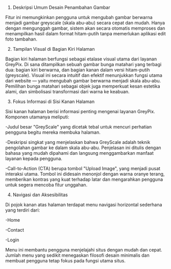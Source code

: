 1. Deskripsi Umum Desain Penambahan Gambar

Fitur ini memungkinkan pengguna untuk mengubah gambar berwarna menjadi gambar greyscale (skala abu-abu) secara cepat dan mudah. Hanya dengan mengunggah gambar, sistem akan secara otomatis memproses dan menampilkan hasil dalam format hitam-putih tanpa memerlukan aplikasi edit foto tambahan.

2. Tampilan Visual di Bagian Kiri Halaman

Bagian kiri halaman berfungsi sebagai etalase visual utama dari layanan GreyPix. Di sana ditampilkan sebuah gambar bunga matahari yang terbagi dua: bagian kiri berwarna, dan bagian kanan dalam versi hitam-putih (greyscale). Visual ini secara intuitif dan efektif menunjukkan fungsi utama dari website — yaitu mengubah gambar berwarna menjadi skala abu-abu.
Pemilihan bunga matahari sebagai objek juga memperkuat kesan estetika alami, dan simbolisasi transformasi dari warna ke keabuan.

3. Fokus Informasi di Sisi Kanan Halaman

Sisi kanan halaman berisi informasi penting mengenai layanan GreyPix. Komponen utamanya meliputi:

-Judul besar "GreyScale" yang dicetak tebal untuk mencuri perhatian pengguna begitu mereka membuka halaman.

-Deskripsi singkat yang menjelaskan bahwa GreyScale adalah teknik pengolahan gambar ke dalam skala abu-abu. Penjelasan ini ditulis dengan bahasa yang mudah dipahami dan langsung menggambarkan manfaat layanan kepada pengguna.

-Call-to-Action (CTA) berupa tombol "Upload Image", yang menjadi pusat interaksi utama. Tombol ini didesain menonjol dengan warna oranye terang, memberikan kontras yang kuat terhadap latar dan mengarahkan pengguna untuk segera mencoba fitur unggahan.

4. Navigasi dan Aksesibilitas

Di pojok kanan atas halaman terdapat menu navigasi horizontal sederhana yang terdiri dari:

-Home

-Contact

-Login

Menu ini membantu pengguna menjelajahi situs dengan mudah dan cepat. Jumlah menu yang sedikit menegaskan filosofi desain minimalis dan membuat pengguna tetap fokus pada fungsi utama situs.



